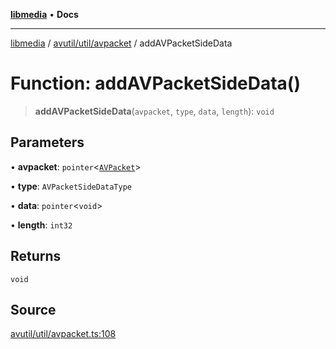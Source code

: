 [**libmedia**](../../../../README.md) • **Docs**

***

[libmedia](../../../../README.md) / [avutil/util/avpacket](../README.md) / addAVPacketSideData

# Function: addAVPacketSideData()

> **addAVPacketSideData**(`avpacket`, `type`, `data`, `length`): `void`

## Parameters

• **avpacket**: `pointer`\<[`AVPacket`](../../../struct/avpacket/classes/AVPacket.md)\>

• **type**: `AVPacketSideDataType`

• **data**: `pointer`\<`void`\>

• **length**: `int32`

## Returns

`void`

## Source

[avutil/util/avpacket.ts:108](https://github.com/zhaohappy/libmedia/blob/87bf8029d8be58d5035a3f4dc7037c25d1ac371b/src/avutil/util/avpacket.ts#L108)
